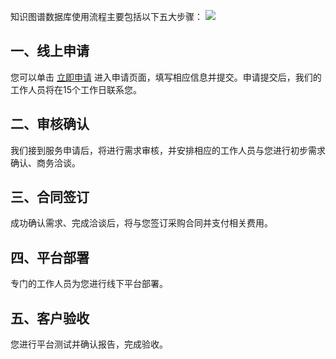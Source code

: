 知识图谱数据库使用流程主要包括以下五大步骤：
![](https://main.qcloudimg.com/raw/cc98649943bea04b97dc7771c6d64dbb/%E8%BF%9B%E5%BA%A6%E6%9D%A11wps%E5%9B%BE%E7%89%87.svg)
## 一、线上申请
您可以单击 [立即申请](https://cloud.tencent.com/login?s_url=https%3A%2F%2Fcloud.tencent.com%2Fact%2Fapply%2Fskg) 进入申请页面，填写相应信息并提交。申请提交后，我们的工作人员将在15个工作日联系您。
## 二、审核确认
我们接到服务申请后，将进行需求审核，并安排相应的工作人员与您进行初步需求确认、商务洽谈。
## 三、合同签订
成功确认需求、完成洽谈后，将与您签订采购合同并支付相关费用。
## 四、平台部署
专门的工作人员为您进行线下平台部署。
## 五、客户验收
您进行平台测试并确认报告，完成验收。
